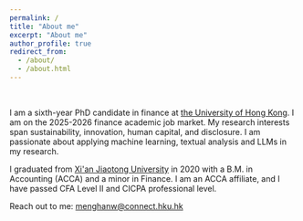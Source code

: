 ```yaml
---
permalink: /
title: "About me"
excerpt: "About me"
author_profile: true
redirect_from: 
  - /about/
  - /about.html
---
```


<br>

I am a sixth-year PhD candidate in finance at [the University of Hong Kong](https://www.hku.hk/). I am on the 2025-2026 finance academic job market. My research interests span sustainability, innovation, human capital, and disclosure. I am passionate about applying machine learning, textual analysis and LLMs in my research.

I graduated from [Xi'an Jiaotong University](http://en.xjtu.edu.cn/) in 2020 with a B.M. in Accounting (ACCA) and a minor in Finance. I am an ACCA affiliate, and I have passed CFA Level II and CICPA professional level.
<!-- where I was admitted to the [Special Class for the Gifted Young](https://en.wikipedia.org/wiki/Special_Class_for_the_Gifted_Young) at the age of 14. -->

<!-- I will share my research with you on this website! -->

Reach out to me: menghanw@connect.hku.hk